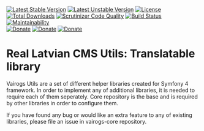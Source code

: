 [![Latest Stable Version](https://poser.pugx.org/vairogs/vairogs-translatable/v/stable)](https://packagist.org/packages/vairogs/vairogs-translatable)
[![Latest Unstable Version](https://poser.pugx.org/vairogs/vairogs-translatable/v/unstable)](https://packagist.org/packages/vairogs/vairogs-translatable)
[![License](https://poser.pugx.org/vairogs/vairogs-translatable/license)](https://packagist.org/packages/vairogs/vairogs-translatable)
[![Total Downloads](https://poser.pugx.org/vairogs/vairogs-translatable/downloads)](https://packagist.org/packages/vairogs/vairogs-translatable)
[![Scrutinizer Code Quality](https://scrutinizer-ci.com/g/k0d3r1s/vairogs-translatable/badges/quality-score.png?b=master)](https://scrutinizer-ci.com/g/k0d3r1s/vairogs-translatable/?branch=master)
[![Build Status](https://scrutinizer-ci.com/g/k0d3r1s/vairogs-translatable/badges/build.png?b=master)](https://scrutinizer-ci.com/g/k0d3r1s/vairogs-translatable/build-status/master)
[![Maintainability](https://api.codeclimate.com/v1/badges/c795f50bfc14f39578b0/maintainability)](https://codeclimate.com/github/k0d3r1s/vairogs-translatable/maintainability)  
[![Donate](https://img.shields.io/badge/donate-paypal-green.svg)](https://www.paypal.me/k0d3r1s)
[![Donate](https://img.shields.io/badge/donate-bitcoin-green.svg)](https://coingate.com/pay/k0d3r1s_BTC)
[![Donate](https://img.shields.io/badge/donate-patreon-green.svg)](https://www.patreon.com/k0d3r1s)

# Real Latvian CMS Utils: Translatable library

Vairogs Utils are a set of different helper libraries created for Symfony 4 framework. 
In order to implement any of additional libraries, it is needed to require each of them seperately.
Core repository is the base and is required by other libraries in order to configure them.

If you have found any bug or would like an extra feature to any of existing libraries, please file an issue in vairogs-core repository.
